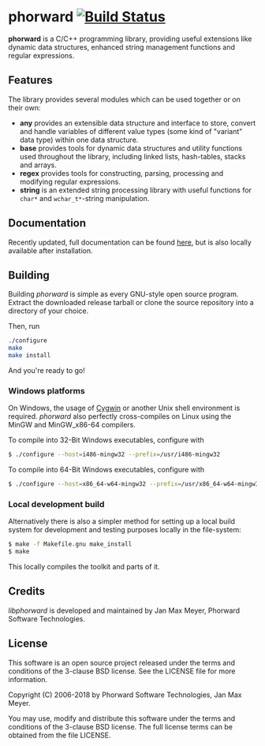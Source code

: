 # phorward [![Build Status](https://travis-ci.org/phorward/phorward.svg?branch=develop)](https://travis-ci.org/phorward/phorward) 

**phorward** is a C/C++ programming library, providing useful extensions like dynamic data structures, enhanced string management functions and regular expressions. 

## Features

The library provides several modules which can be used together or on their own:

- **any** provides an extensible data structure and interface to store, convert and handle variables of different value types (some kind of "variant" data type) within one data structure.
- **base** provides tools for dynamic data structures and utility functions used throughout the library, including linked lists, hash-tables, stacks and arrays.
- **regex** provides tools for constructing, parsing, processing and modifying regular expressions.
- **string** is an extended string processing library with useful functions for `char*` and `wchar_t*`-string manipulation.

## Documentation

Recently updated, full documentation can be found [here](https://www.phorward-software.com/products/phorward/doc/phorward.html), but is also locally available after installation.

## Building

Building *phorward* is simple as every GNU-style open source program. Extract the downloaded release tarball or clone the source repository into a directory of your choice.

Then, run

```bash
./configure
make
make install
```

And you're ready to go!

### Windows platforms

On Windows, the usage of [Cygwin](https://cygwin.org/) or another Unix shell environment is required. *phorward* also perfectly cross-compiles on Linux using the MinGW and MinGW_x86-64 compilers.

To compile into 32-Bit Windows executables, configure with

```bash
$ ./configure --host=i486-mingw32 --prefix=/usr/i486-mingw32
```

To compile into 64-Bit Windows executables, configure with

```bash
$ ./configure --host=x86_64-w64-mingw32 --prefix=/usr/x86_64-w64-mingw32
```

### Local development build

Alternatively there is also a simpler method for setting up a local build system for development and testing purposes locally in the file-system:

```bash
$ make -f Makefile.gnu make_install
$ make
```

This locally compiles the toolkit and parts of it.

## Credits

*libphorward* is developed and maintained by Jan Max Meyer, Phorward Software Technologies.

## License

This software is an open source project released under the terms and conditions of the 3-clause BSD license. See the LICENSE file for more information.

Copyright (C) 2006-2018 by Phorward Software Technologies, Jan Max Meyer.

You may use, modify and distribute this software under the terms and conditions of the 3-clause BSD license. The full license terms can be obtained from the file LICENSE.

